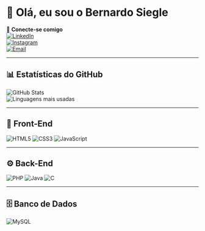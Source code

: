 # 👋 Olá, eu sou o Bernardo Siegle

📎 **Conecte-se comigo**  
[![LinkedIn](https://img.shields.io/badge/LinkedIn-bernardo--siegle-blue?style=for-the-badge&logo=linkedin)](https://www.linkedin.com/in/bernardo-siegle)  
[![Instagram](https://img.shields.io/badge/Instagram-@bernardosiegle__-pink?style=for-the-badge&logo=instagram)](https://www.instagram.com/bernardosiegle_/)  
[![Email](https://img.shields.io/badge/Email-bernardo.siegle@outlook.com-red?style=for-the-badge&logo=microsoft-outlook)](mailto:bernardo.siegle@outlook.com)  

---

## 📊 Estatísticas do GitHub

![GitHub Stats](https://github-readme-stats.vercel.app/api?username=bernardosiegle&show_icons=true&theme=tokyonight)  
![Linguagens mais usadas](https://github-readme-stats.vercel.app/api/top-langs/?username=bernardosiegle&layout=compact&theme=tokyonight)

---

## 🎨 Front-End
![HTML5](https://img.shields.io/badge/HTML5-E34F26?style=for-the-badge&logo=html5&logoColor=white)
![CSS3](https://img.shields.io/badge/CSS3-1572B6?style=for-the-badge&logo=css3&logoColor=white)
![JavaScript](https://img.shields.io/badge/JavaScript-F7DF1E?style=for-the-badge&logo=javascript&logoColor=black)

---

## ⚙️ Back-End
![PHP](https://img.shields.io/badge/PHP-777BB4?style=for-the-badge&logo=php&logoColor=white)
![Java](https://img.shields.io/badge/Java-ED8B00?style=for-the-badge&logo=openjdk&logoColor=white)
![C](https://img.shields.io/badge/C-00599C?style=for-the-badge&logo=c&logoColor=white)

---

## 🗄️ Banco de Dados
![MySQL](https://img.shields.io/badge/SQL-4479A1?style=for-the-badge&logo=mysql&logoColor=white)
